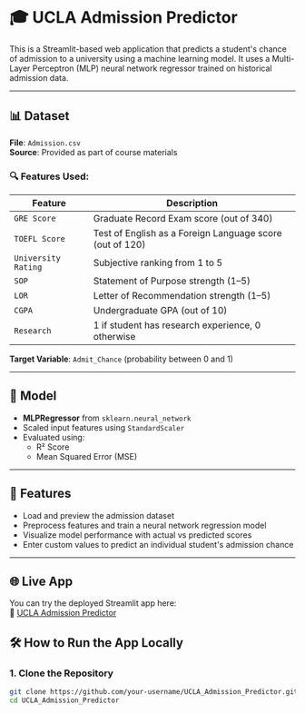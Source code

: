 # 🎓 UCLA Admission Predictor

This is a Streamlit-based web application that predicts a student's chance of admission to a university using a machine learning model. It uses a Multi-Layer Perceptron (MLP) neural network regressor trained on historical admission data.

---

## 📊 Dataset

**File**: `Admission.csv`  
**Source**: Provided as part of course materials

### 🔍 Features Used:
| Feature             | Description                                               |
|---------------------|-----------------------------------------------------------|
| `GRE Score`         | Graduate Record Exam score (out of 340)                   |
| `TOEFL Score`       | Test of English as a Foreign Language score (out of 120)  |
| `University Rating` | Subjective ranking from 1 to 5                            |
| `SOP`               | Statement of Purpose strength (1–5)                        |
| `LOR`               | Letter of Recommendation strength (1–5)                   |
| `CGPA`              | Undergraduate GPA (out of 10)                              |
| `Research`          | 1 if student has research experience, 0 otherwise          |

**Target Variable**: `Admit_Chance` (probability between 0 and 1)

---

## 🧠 Model

- **MLPRegressor** from `sklearn.neural_network`
- Scaled input features using `StandardScaler`
- Evaluated using:
  - R² Score
  - Mean Squared Error (MSE)

---

## 🚀 Features

- Load and preview the admission dataset
- Preprocess features and train a neural network regression model
- Visualize model performance with actual vs predicted scores
- Enter custom values to predict an individual student's admission chance

---
## 🌐 Live App

You can try the deployed Streamlit app here:  
🔗 [UCLA Admission Predictor](https://uclaadmissionpredictor-russel.streamlit.app/)


## 🛠 How to Run the App Locally

### 1. Clone the Repository

```bash
git clone https://github.com/your-username/UCLA_Admission_Predictor.git
cd UCLA_Admission_Predictor
